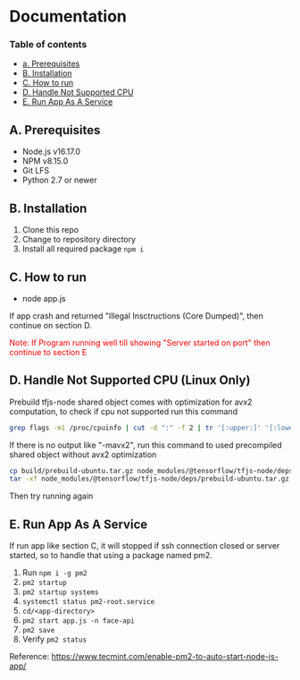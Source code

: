 # Documentation

### Table of contents
* [a. Prerequisites](#prerequisites)
* [B. Installation](#installation)
* [C. How to run](#how-to-run)
* [D. Handle Not Supported CPU](#handle-not-supported-cpu)
* [E. Run App As A Service](#run-app-as-a-service)

## <a name="prerequisites"></a> A. Prerequisites

- Node.js v16.17.0
- NPM v8.15.0
- Git LFS
- Python 2.7 or newer

## <a name="installation"></a> B. Installation

1. Clone this repo
2. Change to repository directory
3. Install all required package ```npm i```

## <a name="how-to-run"></a> C. How to run 

- node app.js

If app crash and returned "Illegal Insctructions (Core Dumped)", then continue on section D.

<span style="color: red;">Note: If Program running well till showing "Server started on port" then continue to section E</span>

## <a name="handle-not-supported-cpu"></a> D. Handle Not Supported CPU (Linux Only)

Prebuild tfjs-node shared object comes with optimization for avx2 computation, to check if cpu not supported run this command 

``` bash
grep flags -m1 /proc/cpuinfo | cut -d ":" -f 2 | tr '[:upper:]' '[:lower:]' | { read FLAGS; OPT="-march=native"; for flag in $FLAGS; do case "$flag" in "sse4_1" | "sse4_2" | "ssse3" | "fma" | "cx16" | "popcnt" | "avx" | "avx2") OPT+=" -m$flag";; esac; done; MODOPT=${OPT//_/\.}; echo "$MODOPT"; }
```

If there is no output like "-mavx2", run this command to used precompiled shared object without avx2 optimization

``` bash
cp build/prebuild-ubuntu.tar.gz node_modules/@tensorflow/tfjs-node/deps
tar -xf node_modules/@tensorflow/tfjs-node/deps/prebuild-ubuntu.tar.gz
```

Then try running again

## <a name="run-app-as-a-service"></a> E. Run App As A Service

If run app like section C, it will stopped if ssh connection closed or server started, so to handle that using a package named pm2.

1. Run ```npm i -g pm2```
2. ```pm2 startup```
3. ```pm2 startup systems```
4. ```systemctl status pm2-root.service```
5. ```cd/<app-directory>```
6. ```pm2 start app.js -n face-api```
7. ```pm2 save```
8. Verify ```pm2 status```

Reference: https://www.tecmint.com/enable-pm2-to-auto-start-node-js-app/
